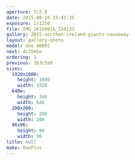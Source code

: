 ```yaml
---
aperture: f/2.0
date: 2015-08-16 15:41:35
exposure: 1/1250
file: IMG_20150816_154133
gallery: 2015-northen-ireland-giants-causeway
layout: gallery-photo
model: One A0001
next: dc3545e
ordering: 1
previous: 1b3c5a9
sizes:
  1920x1080:
    height: 1080
    width: 1920
  640w:
    height: 360
    width: 640
  200x200:
    height: 200
    width: 200
  96x96:
    height: 96
    width: 96
title: null
make: OnePlus
---
```

